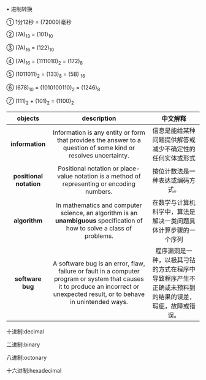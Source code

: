 • 进制转换
 
 ① 1分12秒 = (72000)毫秒
 
 ② (7A)<sub>13</sub> = (101)<sub>10</sub> 
 
 ③ (7A)<sub>16</sub> = (122)<sub>10</sub> 
 
 ④ (7A)<sub>16</sub> = (1111010)<sub>2</sub> =  (172)<sub>8</sub> 
 
 ⑤ (1011011)<sub>2</sub> = (133)<sub>8</sub>  = (5B) <sub>16</sub> 
 
 ⑥ (678)<sub>10</sub> = (1010100110)<sub>2</sub> = (1246)<sub>8</sub> 
 
 ⑦ (111)<sub>2</sub> + (101)<sub>2</sub> = (1100)<sub>2</sub>

|objects|description|中文解释|
|:-------:|:-----------:|:-----:|
|**information**|Information is any entity or form that provides the answer to a question of some kind or resolves uncertainty.|信息是能给某种问题提供解答或减少不确定性的任何实体或形式|
|**positional notation**|Positional notation or place-value notation is a method of representing or encoding numbers.|按位计数法是一种表达或编码方式。|
|**algorithm**|In mathematics and computer science, an algorithm is an **unambiguous** specification of how to solve a class of problems.|在数学与计算机科学中，算法是解决一类问题具体计算步骤的一个序列|
|**software bug**|A software bug is an error, flaw, failure or fault in a computer program or system that causes it to produce an incorrect or unexpected result, or to behave in unintended ways.|程序漏洞是一种，以极其刁钻的方式在程序中导致程序产生不正确或未预料到的结果的误差，瑕疵，故障或错误。|

十进制:decimal

二进制:binary

八进制:octonary

十六进制:hexadecimal